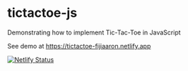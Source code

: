 # tictactoe-js

Demonstrating how to implement Tic-Tac-Toe in JavaScript

See demo at https://tictactoe-fijiaaron.netlify.app

[![Netlify Status](https://api.netlify.com/api/v1/badges/98c12d9b-8bbb-4a8f-9bfc-b6ab885b1365/deploy-status)](https://app.netlify.com/sites/tictactoe-fijiaaron/deploys)
